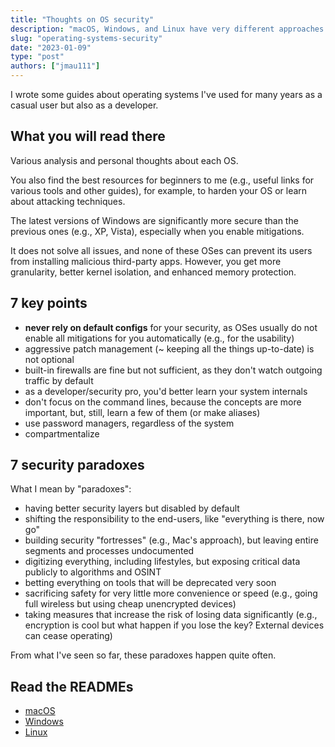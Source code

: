```yaml
---
title: "Thoughts on OS security"
description: "macOS, Windows, and Linux have very different approaches of security."
slug: "operating-systems-security"
date: "2023-01-09"
type: "post"
authors: ["jmau111"]
---
```


I wrote some guides about operating systems I've used for many years as a casual user but also as a developer.

## What you will read there

Various analysis and personal thoughts about each OS.

You also find the best resources for beginners to me (e.g., useful links for various tools and other guides), for example, to harden your OS or learn about attacking techniques.

The latest versions of Windows are significantly more secure than the previous ones (e.g., XP, Vista), especially when you enable mitigations.

It does not solve all issues, and none of these OSes can prevent its users from installing malicious third-party apps. However, you get more granularity, better kernel isolation, and enhanced memory protection.

## 7 key points

* **never rely on default configs** for your security, as OSes usually do not enable all mitigations for you automatically (e.g., for the usability)
* aggressive patch management (~ keeping all the things up-to-date) is not optional
* built-in firewalls are fine but not sufficient, as they don't watch outgoing traffic by default
* as a developer/security pro, you'd better learn your system internals
* don't focus on the command lines, because the concepts are more important, but, still, learn a few of them (or make aliases)
* use password managers, regardless of the system
* compartmentalize

## 7 security paradoxes

What I mean by "paradoxes":

* having better security layers but disabled by default
* shifting the responsibility to the end-users, like "everything is there, now go"
* building security "fortresses" (e.g., Mac's approach), but leaving entire segments and processes undocumented
* digitizing everything, including lifestyles, but exposing critical data publicly to algorithms and OSINT
* betting everything on tools that will be deprecated very soon
* sacrificing safety for very little more convenience or speed (e.g., going full wireless but using cheap unencrypted devices)
* taking measures that increase the risk of losing data significantly (e.g., encryption is cool but what happen if you lose the key? External devices can cease operating)

From what I've seen so far, these paradoxes happen quite often.

## Read the READMEs

* [macOS](https://github.com/jmau111-org/macos_security)
* [Windows](https://github.com/jmau111-org/windows_security)
* [Linux](https://github.com/jmau111-org/linux_security)
